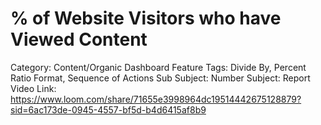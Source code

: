 # % of Website Visitors who have Viewed Content

Category: Content/Organic Dashboard
Feature Tags: Divide By, Percent Ratio Format, Sequence of Actions
Sub Subject: Number
Subject: Report
Video Link: https://www.loom.com/share/71655e3998964dc19514442675128879?sid=6ac173de-0945-4557-bf5d-b4d6415af8b9